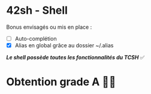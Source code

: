 # 42sh - Shell

Bonus envisagés ou mis en place :

- [ ] Auto-complétion
- [x] Alias en global grâce au dossier ~/.alias

***Le shell possède toutes les fonctionnalités du TCSH*** ✅ 

# Obtention grade A 💁🏻
